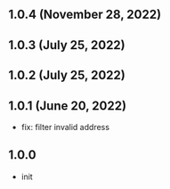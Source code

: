 ## 1.0.4 (November 28, 2022)


## 1.0.3 (July 25, 2022)


## 1.0.2 (July 25, 2022)


## 1.0.1 (June 20, 2022)
- fix: filter invalid address

## 1.0.0
- init
